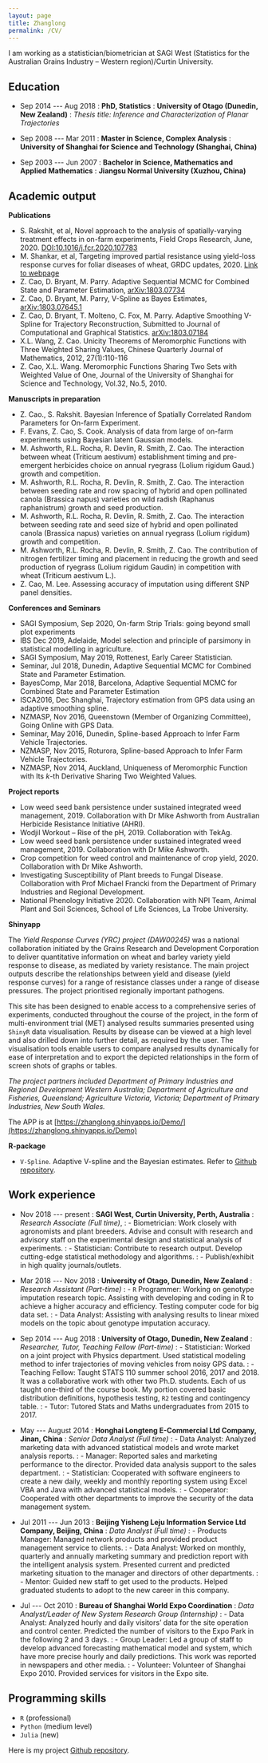 ```yaml
---
layout: page
title: Zhanglong
permalink: /CV/
---
```


I am working as a statistician/biometrician at SAGI West (Statistics for the Australian Grains Industry – Western region)/Curtin University.



Education
---------

- Sep 2014 --- Aug 2018
:   **PhD, Statistics**
:   **University of Otago (Dunedin, New Zealand)**
:   *Thesis title: Inference and Characterization of Planar Trajectories*

- Sep 2008 --- Mar 2011
:   **Master in Science, Complex Analysis**
:   **University of Shanghai for Science and Technology (Shanghai, China)**

- Sep 2003 --- Jun 2007
:   **Bachelor in Science, Mathematics and Applied Mathematics**
:   **Jiangsu Normal University (Xuzhou, China)**




Academic output
----------
**Publications**

- S. Rakshit, et al, Novel approach to the analysis of spatially-varying treatment effects in on-farm experiments, Field Crops Research, June, 2020. [DOI:10.1016/j.fcr.2020.107783](https://doi.org/10.1016/j.fcr.2020.107783)
- M. Shankar, et al, Targeting improved partial resistance using yield-loss response curves for foliar diseases of wheat, GRDC updates, 2020. [Link to webpage](https://grdc.com.au/resources-and-publications/grdc-update-papers/tab-content/grdc-update-papers/2020/02/targeting-improved-partial-resistance-using-yield-loss-response-curves-for-foliar-diseases-of-wheat)
- Z. Cao, D. Bryant, M. Parry. Adaptive Sequential MCMC for Combined State and Parameter Estimation, [arXiv:1803.07734](https://arxiv.org/abs/1803.07734)
- Z. Cao, D. Bryant, M. Parry, V-Spline as Bayes Estimates, [arXiv:1803.07645.1](https://arxiv.org/abs/1803.07645)
- Z. Cao, D. Bryant, T. Molteno, C. Fox, M. Parry. Adaptive Smoothing V-Spline for Trajectory Reconstruction, Submitted to Journal of Computational and Graphical Statistics. [arXiv:1803.07184](https://arxiv.org/abs/1803.07184)
- X.L. Wang, Z. Cao. Unicity Theorems of Meromorphic Functions with Three Weighted Sharing Values,
Chinese Quarterly Journal of Mathematics, 2012, 27(1):110-116
- Z. Cao, X.L. Wang. Meromorphic Functions Sharing Two Sets with Weighted Value of One, Journal of the
University of Shanghai for Science and Technology, Vol.32, No.5, 2010.



**Manuscripts in preparation**

- Z. Cao., S. Rakshit. Bayesian Inference of Spatially Correlated Random Parameters for On-farm Experiment.
- F. Evans, Z. Cao, S. Cook. Analysis of data from large of on-farm experiments using Bayesian latent
Gaussian models.
- M. Ashworth, R.L. Rocha, R. Devlin, R. Smith, Z. Cao. The interaction between wheat (Triticum aestivum)
establishment timing and pre-emergent herbicides choice on annual ryegrass (Lolium rigidum Gaud.) growth
and competition.
- M. Ashworth, R.L. Rocha, R. Devlin, R. Smith, Z. Cao. The interaction between seeding rate and row spacing of hybrid and open pollinated canola (Brassica napus) varieties on wild radish (Raphanus raphanistrum) growth and seed production.
- M. Ashworth, R.L. Rocha, R. Devlin, R. Smith, Z. Cao. The interaction between seeding rate and seed size of hybrid and open pollinated canola (Brassica napus) varieties on annual ryegrass (Lolium rigidum) growth and competition.
- M. Ashworth, R.L. Rocha, R. Devlin, R. Smith, Z. Cao. The contribution of nitrogen fertilizer timing and placement in reducing the growth and seed production of ryegrass (Lolium rigidum Gaudin) in competition with wheat (Triticum aestivum L.).
- Z. Cao, M. Lee. Assessing accuracy of imputation using different SNP panel densities.


**Conferences and Seminars**

- SAGI Symposium, Sep 2020, On-farm Strip Trials: going beyond small plot experiments
- IBS Dec 2019, Adelaide, Model selection and principle of parsimony in statistical modelling in agriculture.
- SAGI Symposium, May 2019, Rottenest, Early Career Statistician.
- Seminar, Jul 2018, Dunedin, Adaptive Sequential MCMC for Combined State and Parameter Estimation.
- BayesComp, Mar 2018, Barcelona, Adaptive Sequential MCMC for Combined State and Parameter Estimation
- ISCA2016, Dec Shanghai, Trajectory estimation from GPS data using an adaptive smoothing spline.
- NZMASP, Nov 2016, Queenstown (Member of Organizing Committee), Going Online with GPS Data.
- Seminar, May 2016, Dunedin, Spline-based Approach to Infer Farm Vehicle Trajectories.
- NZMASP, Nov 2015, Roturora, Spline-based Approach to Infer Farm Vehicle Trajectories.
- NZMASP, Nov 2014, Auckland, Uniqueness of Meromorphic Function with Its *k*-th Derivative Sharing Two
Weighted Values.


**Project reports**

- Low weed seed bank persistence under sustained integrated weed management, 2019. Collaboration with
Dr Mike Ashworth from Australian Herbicide Resistance Initiative (AHRI).
- Wodjil Workout – Rise of the pH, 2019. Collaboration with TekAg.
- Low weed seed bank persistence under sustained integrated weed management, 2019. Collaboration with
Dr Mike Ashworth.
- Crop competition for weed control and maintenance of crop yield, 2020. Collaboration with Dr Mike Ashworth.
- Investigating Susceptibility of Plant breeds to Fungal Disease. Collaboration with Prof Michael Francki from the Department of Primary Industries and Regional Development.
- National Phenology Initiative 2020. Collaboration with NPI Team, Animal Plant and Soil Sciences, School
of Life Sciences, La Trobe University.


**Shinyapp**

The *Yield Response Curves (YRC) project (DAW00245)* was a national collaboration initiated by the Grains Research and Development Corporation to deliver quantitative information on wheat and barley variety yield response to disease, as mediated by variety resistance. The main project outputs describe the relationships between yield and disease (yield response curves) for a range of resistance classes under a range of disease pressures. The project prioritised regionally important pathogens.

This site has been designed to enable access to a comprehensive series of experiments, conducted throughout the course of the project, in the form of multi-environment trial (MET) analysed results summaries presented using `ShinyR` data visualisation. Results by disease can be viewed at a high level and also drilled down into further detail, as required by the user. The visualisation tools enable users to compare analysed results dynamically for ease of interpretation and to export the depicted relationships in the form of screen shots of graphs or tables.

*The project partners included Department of Primary Industries and Regional Development Western Australia; Department of Agriculture and Fisheries, Queensland; Agriculture Victoria, Victoria; Department of Primary Industries, New South Wales.*

The APP is at [https://zhanglong.shinyapps.io/Demo/](https://zhanglong.shinyapps.io/Demo)


**R-package**

- `V-Spline`. Adaptive V-spline and the Bayesian estimates. Refer to [Github repository](https://github.com/jeromecy/VSplinePackage).



Work experience
----------

- Nov 2018 --- present
:   **SAGI West, Curtin University, Perth, Australia**
:   *Research Associate (Full time)*,
:   - Biometrician: Work closely with agronomists and plant breeders. Advise and consult with research and advisory staff on the experimental design and statistical analysis of experiments.
:   - Statistician: Contribute to research output. Develop cutting-edge statistical methodology and algorithms.
:   - Publish/exhibit in high quality journals/outlets.

- Mar 2018 --- Nov 2018
:   **University of Otago, Dunedin, New Zealand**
:   *Research Assistant (Part-time)*
:   - `R` Programmer: Working on genotype imputation research topic. Assisting with developing and coding in R to achieve a higher accuracy and efficiency. Testing computer code for big data set.
:   - Data Analyst: Assisting with analysing results to linear mixed models on the topic about genotype imputation accuracy.


- Sep 2014 --- Aug 2018
:   **University of Otago, Dunedin, New Zealand**
:   *Researcher, Tutor, Teaching Fellow (Part-time)*
:   - Statistician: Worked on a joint project with Physics department. Used statistical modeling method to infer trajectories of moving vehicles from noisy GPS data.
:   - Teaching Fellow: Taught STATS 110 summer school 2016, 2017 and 2018. It was a collaborative work
with other two Ph.D. students. Each of us taught one-third of the course book. My portion covered basic
distribution definitions, hypothesis testing, `R2` testing and contingency table.
:   - Tutor: Tutored Stats and Maths undergraduates from 2015 to 2017.


- May --- August 2014
:   **Honghai Longteng E-Commercial Ltd Company, Jinan, China**
:   *Senior Data Analyst (Full time)*
:   - Data Analyst: Analyzed marketing data with advanced statistical models and wrote market analysis reports.
:   - Manager: Reported sales and marketing performance to the director. Provided data analysis support to the sales department.
:   - Statistician: Cooperated with software engineers to create a new daily, weekly and monthly reporting system using Excel VBA and Java with advanced statistical models.
:   - Cooperator: Cooperated with other departments to improve the security of the data management system.

- Jul 2011 --- Jun 2013
:   **Beijing Yisheng Leju Information Service Ltd Company, Beijing, China**
:   *Data Analyst (Full time)*
:   - Products Manager: Managed network products and provided product management service to clients.
:   - Data Analyst: Worked on monthly, quarterly and annually marketing summary and prediction report with the intelligent analysis system. Presented current and predicted marketing situation to the manager and directors of other departments.
:   - Mentor: Guided new staff to get used to the products. Helped graduated students to adopt to the new
career in this company.

- Jul --- Oct 2010
:   **Bureau of Shanghai World Expo Coordination**
:   *Data Analyst/Leader of New System Research Group (Internship)*
:   - Data Analyst: Analyzed hourly and daily visitors’ data for the site operation and control center. Predicted the number of visitors to the Expo Park in the following 2 and 3 days.
:   - Group Leader: Led a group of staff to develop advanced forecasting mathematical model and system, which have more precise hourly and daily predictions. This work was reported in newspapers and other media.
:   - Volunteer: Volunteer of Shanghai Expo 2010. Provided services for visitors in the Expo site.




Programming skills
----------------------

- `R` (professional)
- `Python` (medium level)
- `Julia` (new)

Here is my project [Github repository](https://github.com/jeromecy).

